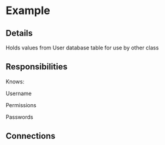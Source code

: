 # Example
<!-- Give a small description here -->

## Details

Holds values from User database table for use by other class

## Responsibilities
Knows:

Username

Permissions

Passwords

## Connections
<!-- List out the classes this class will interact with -->
